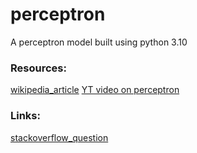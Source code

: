 # perceptron
A perceptron model built using python 3.10

### Resources:
[wikipedia_article](https://en.wikipedia.org/wiki/Perceptron)
[YT video on perceptron](https://www.youtube.com/watch?v=ntKn5TPHHAk&t=2176s)

### Links:
[stackoverflow_question](https://stackoverflow.com/questions/72542273/perceptron-outputs-the-same-value-for-all-inputs)
